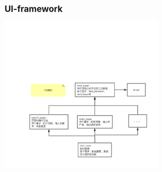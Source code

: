 # UI-framework

![PO模型.png](https://github.com/ivy-liu/UI-framework/blob/master/pic/PO%E6%A8%A1%E5%9E%8B.png)